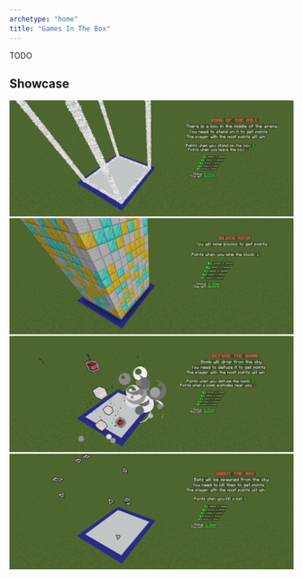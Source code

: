```yaml
---
archetype: "home"
title: "Games In The Box"
---
```


TODO

## Showcase

![King Of The Hill](showcase-koth.png)
![Block Rush](showcase-rush.png)
![Defuse the Bomb](showcase-dtb.png)
![Shoot the Bat](showcase-stb.png)

